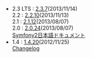 - 2.3 LTS : [2.3.7](http://symfony.com/blog/symfony-2-3-7-released)(2013/11/14)<br />
  2.2 : [2.2.10](http://symfony.com/blog/symfony-2-2-10-released)(2013/11/13)<br />
  2.1 : [2.1.12](http://symfony.com/blog/security-releases-symfony-2-0-24-2-1-12-2-2-5-and-2-3-3-released)(2013/08/07)<br />
  2.0 : [2.0.24](http://symfony.com/blog/security-releases-symfony-2-0-24-2-1-12-2-2-5-and-2-3-3-released)(2013/08/07)<br />
  [Symfony2日本語ドキュメント](http://docs.symfony.gr.jp/)
- 1.4 : [1.4.20](http://symfony.com/download)(2012/11/25)<br />
  [Changelog](/changelog/1_4)
